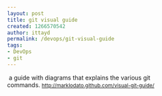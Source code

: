 ```yaml
---
layout: post
title: git visual guide
created: 1266570542
author: ittayd
permalink: /devops/git-visual-guide
tags:
- DevOps
- git
---
```

<p>&nbsp;a guide with diagrams that explains the various git commands.&nbsp;<span class="Apple-style-span" style="line-height: 19px; font-size: 12px; "><a href="http://marklodato.github.com/visual-git-guide/">http://marklodato.github.com/visual-git-guide/</a></span></p>
